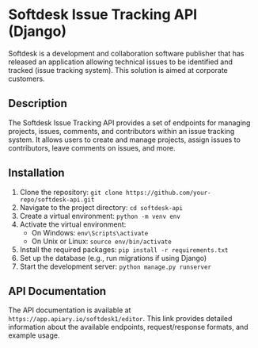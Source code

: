# Softdesk Issue Tracking API (Django)

Softdesk is a development and collaboration software publisher that has released an application allowing technical issues to be identified and tracked (issue tracking system). This solution is aimed at corporate customers.

## Description

The Softdesk Issue Tracking API provides a set of endpoints for managing projects, issues, comments, and contributors within an issue tracking system. It allows users to create and manage projects, assign issues to contributors, leave comments on issues, and more.

## Installation

1. Clone the repository: `git clone https://github.com/your-repo/softdesk-api.git`
2. Navigate to the project directory: `cd softdesk-api`
3. Create a virtual environment: `python -m venv env`
4. Activate the virtual environment:
   - On Windows: `env\Scripts\activate`
   - On Unix or Linux: `source env/bin/activate`
5. Install the required packages: `pip install -r requirements.txt`
6. Set up the database (e.g., run migrations if using Django)
7. Start the development server: `python manage.py runserver`

## API Documentation

The API documentation is available at `https://app.apiary.io/softdesk1/editor`. This link provides detailed information about the available endpoints, request/response formats, and example usage.

